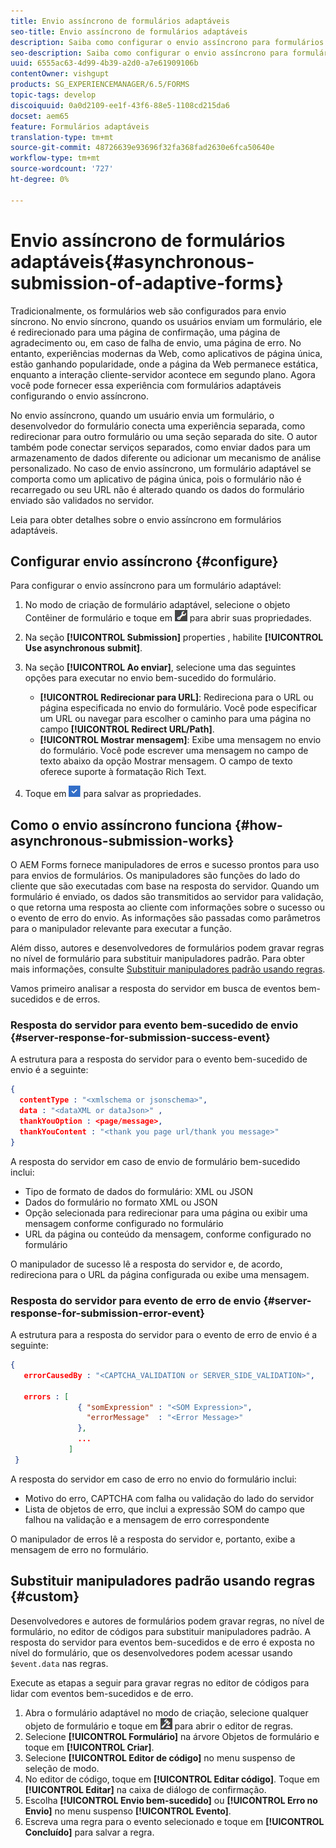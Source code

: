 ```yaml
---
title: Envio assíncrono de formulários adaptáveis
seo-title: Envio assíncrono de formulários adaptáveis
description: Saiba como configurar o envio assíncrono para formulários adaptáveis.
seo-description: Saiba como configurar o envio assíncrono para formulários adaptáveis.
uuid: 6555ac63-4d99-4b39-a2d0-a7e61909106b
contentOwner: vishgupt
products: SG_EXPERIENCEMANAGER/6.5/FORMS
topic-tags: develop
discoiquuid: 0a0d2109-ee1f-43f6-88e5-1108cd215da6
docset: aem65
feature: Formulários adaptáveis
translation-type: tm+mt
source-git-commit: 48726639e93696f32fa368fad2630e6fca50640e
workflow-type: tm+mt
source-wordcount: '727'
ht-degree: 0%

---
```



# Envio assíncrono de formulários adaptáveis{#asynchronous-submission-of-adaptive-forms}

Tradicionalmente, os formulários web são configurados para envio síncrono. No envio síncrono, quando os usuários enviam um formulário, ele é redirecionado para uma página de confirmação, uma página de agradecimento ou, em caso de falha de envio, uma página de erro. No entanto, experiências modernas da Web, como aplicativos de página única, estão ganhando popularidade, onde a página da Web permanece estática, enquanto a interação cliente-servidor acontece em segundo plano. Agora você pode fornecer essa experiência com formulários adaptáveis configurando o envio assíncrono.

No envio assíncrono, quando um usuário envia um formulário, o desenvolvedor do formulário conecta uma experiência separada, como redirecionar para outro formulário ou uma seção separada do site. O autor também pode conectar serviços separados, como enviar dados para um armazenamento de dados diferente ou adicionar um mecanismo de análise personalizado. No caso de envio assíncrono, um formulário adaptável se comporta como um aplicativo de página única, pois o formulário não é recarregado ou seu URL não é alterado quando os dados do formulário enviado são validados no servidor.

Leia para obter detalhes sobre o envio assíncrono em formulários adaptáveis.

## Configurar envio assíncrono {#configure}

Para configurar o envio assíncrono para um formulário adaptável:

1. No modo de criação de formulário adaptável, selecione o objeto Contêiner de formulário e toque em ![cmppr1](assets/cmppr1.png) para abrir suas propriedades.
1. Na seção **[!UICONTROL Submission]** properties , habilite **[!UICONTROL Use asynchronous submit]**.
1. Na seção **[!UICONTROL Ao enviar]**, selecione uma das seguintes opções para executar no envio bem-sucedido do formulário.

   * **[!UICONTROL Redirecionar para URL]**: Redireciona para o URL ou página especificada no envio do formulário. Você pode especificar um URL ou navegar para escolher o caminho para uma página no campo **[!UICONTROL Redirect URL/Path]**.
   * **[!UICONTROL Mostrar mensagem]**: Exibe uma mensagem no envio do formulário. Você pode escrever uma mensagem no campo de texto abaixo da opção Mostrar mensagem. O campo de texto oferece suporte à formatação Rich Text.

1. Toque em ![check-button1](assets/check-button1.png) para salvar as propriedades.

## Como o envio assíncrono funciona {#how-asynchronous-submission-works}

O AEM Forms fornece manipuladores de erros e sucesso prontos para uso para envios de formulários. Os manipuladores são funções do lado do cliente que são executadas com base na resposta do servidor. Quando um formulário é enviado, os dados são transmitidos ao servidor para validação, o que retorna uma resposta ao cliente com informações sobre o sucesso ou o evento de erro do envio. As informações são passadas como parâmetros para o manipulador relevante para executar a função.

Além disso, autores e desenvolvedores de formulários podem gravar regras no nível de formulário para substituir manipuladores padrão. Para obter mais informações, consulte [Substituir manipuladores padrão usando regras](#custom).

Vamos primeiro analisar a resposta do servidor em busca de eventos bem-sucedidos e de erros.

### Resposta do servidor para evento bem-sucedido de envio {#server-response-for-submission-success-event}

A estrutura para a resposta do servidor para o evento bem-sucedido de envio é a seguinte:

```json
{
  contentType : "<xmlschema or jsonschema>",
  data : "<dataXML or dataJson>" ,
  thankYouOption : <page/message>,
  thankYouContent : "<thank you page url/thank you message>"
}
```

A resposta do servidor em caso de envio de formulário bem-sucedido inclui:

* Tipo de formato de dados do formulário: XML ou JSON
* Dados do formulário no formato XML ou JSON
* Opção selecionada para redirecionar para uma página ou exibir uma mensagem conforme configurado no formulário
* URL da página ou conteúdo da mensagem, conforme configurado no formulário

O manipulador de sucesso lê a resposta do servidor e, de acordo, redireciona para o URL da página configurada ou exibe uma mensagem.

### Resposta do servidor para evento de erro de envio {#server-response-for-submission-error-event}

A estrutura para a resposta do servidor para o evento de erro de envio é a seguinte:

```json
{
   errorCausedBy : "<CAPTCHA_VALIDATION or SERVER_SIDE_VALIDATION>",

   errors : [
               { "somExpression" : "<SOM Expression>",
                 "errorMessage"  : "<Error Message>"
               },
               ...
             ]
 }
```

A resposta do servidor em caso de erro no envio do formulário inclui:

* Motivo do erro, CAPTCHA com falha ou validação do lado do servidor
* Lista de objetos de erro, que inclui a expressão SOM do campo que falhou na validação e a mensagem de erro correspondente

O manipulador de erros lê a resposta do servidor e, portanto, exibe a mensagem de erro no formulário.

## Substituir manipuladores padrão usando regras {#custom}

Desenvolvedores e autores de formulários podem gravar regras, no nível de formulário, no editor de códigos para substituir manipuladores padrão. A resposta do servidor para eventos bem-sucedidos e de erro é exposta no nível do formulário, que os desenvolvedores podem acessar usando `$event.data` nas regras.

Execute as etapas a seguir para gravar regras no editor de códigos para lidar com eventos bem-sucedidos e de erro.

1. Abra o formulário adaptável no modo de criação, selecione qualquer objeto de formulário e toque em ![edit-rules1](assets/edit-rules1.png) para abrir o editor de regras.
1. Selecione **[!UICONTROL Formulário]** na árvore Objetos de formulário e toque em **[!UICONTROL Criar]**.
1. Selecione **[!UICONTROL Editor de código]** no menu suspenso de seleção de modo.
1. No editor de código, toque em **[!UICONTROL Editar código]**. Toque em **[!UICONTROL Editar]** na caixa de diálogo de confirmação.
1. Escolha **[!UICONTROL Envio bem-sucedido]** ou **[!UICONTROL Erro no Envio]** no menu suspenso **[!UICONTROL Evento]**.
1. Escreva uma regra para o evento selecionado e toque em **[!UICONTROL Concluído]** para salvar a regra.

